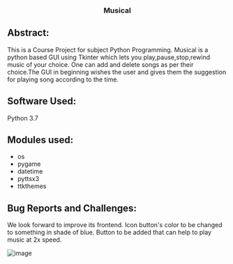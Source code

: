 <div align="center">
    <h3 align="center">Musical </h3>
</div>

## Abstract:

This is a Course Project for subject Python Programming.
Musical is a python based GUI using Tkinter which lets you play,pause,stop,rewind music of your choice.
One can add and delete songs as per their choice.The GUI in beginning wishes the user and gives them the suggestion 
for playing song according to the time.

## Software Used:
Python 3.7

## Modules used:
* os
* pygame
* datetime
* pyttsx3
* ttkthemes

## Bug Reports and Challenges:
We look forward to improve its frontend.
Icon button's color to be changed to something in shade of blue.
Button to be added that can help to play music at 2x speed.

![image](https://user-images.githubusercontent.com/50794649/136974756-f2869e52-3978-4c73-adb5-5383b050fb95.png)
